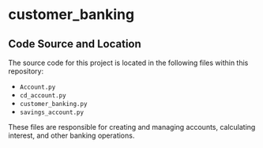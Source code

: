 # customer_banking
## Code Source and Location

The source code for this project is located in the following files within this repository:
- `Account.py`
- `cd_account.py`
- `customer_banking.py`
- `savings_account.py`

These files are responsible for creating and managing accounts, calculating interest, and other banking operations.
